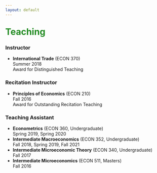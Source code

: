 ```yaml
---
layout: default
---
```



<!-- I have taught several courses, both as instructor and in my capacity as a Teaching Assistant at Purdue University. -->

<span style=" color:ForestGreen; font-size:28px; text-align: center;">**Teaching**</span>
---

<!--
<span style="color:blue">**Instructor**</span>.
  
<span style="color:ForestGreen; font-size:1em;">**Instructor**</span> -->
### Instructor

* **International Trade** (ECON 370) <br>
Summer 2018 <br>
Award for Distinguished Teaching <br>
<!-- Syllabus -->


### Recitation Instructor

* **Principles of Economics** (ECON 210)  <br>
Fall 2016 <br>
Award for Outstanding Recitation Teaching


### Teaching Assistant

* **Econometrics** (ECON 360, Undergraduate) <br>
Spring 2019, Spring 2020  <br>
* **Intermediate Macroeconomics** (ECON 352, Undergraduate)  <br>
Fall 2018, Spring 2019, Fall 2021  <br>
* **Intermediate Microeconomic Theory** (ECON 340, Undergraduate)  <br>
Fall 2017  <br>
* **Intermediate Microeconomics** (ECON 511, Masters)  <br>
Fall 2016  <br>

<!--

### Instructor

ECON 370 International Trade - Summer 2018

*Award for Distinguished Teaching* 

### Recitation Instructor

ECON 210 Principles of Economics - Fall 2016

*Award for Outstanding Recitation Teaching*

### Teaching Assistant

* ECON 360 Economentrics  - Spring 2019, Spring 2020
* ECON 352 Intermediate Macroeconomics - Fall 2018, Spring 2019, Fall 2021
* ECON 340 Intermediate Microeconomic Theory - Fall 2017
* ECON 511 Intermediate Microeconomics - Fall 2016
-->
